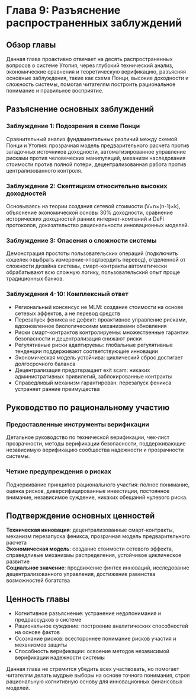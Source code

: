 # Глава 9: Разъяснение распространенных заблуждений

## Обзор главы

Данная глава проактивно отвечает на десять распространенных вопросов о системе Утопия, через глубокий технический анализ, экономические сравнения и теоретическую верификацию, разъясняя основные заблуждения, такие как схема Понци, высокие доходности и сложность системы, помогая читателям построить рациональное понимание и правильное восприятие.

## Разъяснение основных заблуждений

### Заблуждение 1: Подозрения в схеме Понци

Сравнительный анализ фундаментальных различий между схемой Понци и Утопия: прозрачная модель предварительного расчета против загадочных источников доходности, автоматизированное управление рисками против человеческих манипуляций, механизм наследования стоимости против полной потери, децентрализованная работа против централизованного контроля.

### Заблуждение 2: Скептицизм относительно высоких доходностей

Основываясь на теории создания сетевой стоимости (V=n×(n-1)×k), объяснение экономической основы 30% доходности, сравнение исторических доходностей ранних интернет-компаний и DeFi протоколов, доказательство рациональности инновационных моделей.

### Заблуждение 3: Опасения о сложности системы

Демонстрация простоты пользовательских операций (подключить кошелек→выбрать измерение→подтвердить перевод), отделенной от сложности дизайна системы, смарт-контракты автоматически обрабатывают всю сложную логику, пользовательский опыт проще традиционных банков.

### Заблуждения 4-10: Комплексный ответ

- Региональный консенсус не MLM: создание стоимости на основе сетевых эффектов, а не перевод средств
- Перезапуск феникса не дефект: проактивное управление рисками, вдохновленное биологическими механизмами обновления
- Риски смарт-контрактов контролируемы: множественные гарантии безопасности и децентрализация снижают риски
- Регулятивные риски адаптируемы: глобальные регулятивные тенденции поддерживают соответствующие инновации
- Экономическая модель устойчива: циклический сброс достигает долгосрочного баланса
- Децентрализация предотвращает exit scam: никаких административных привилегий, заблокированные контракты
- Справедливый механизм гарантирован: перезапуск феникса устраняет ранние преимущества

## Руководство по рациональному участию

### Предоставленные инструменты верификации

Детальное руководство по технической верификации, чек-лист прозрачности, методы верификации безопасности, поддерживающие независимую верификацию сообщества надежности и прозрачности системы.

### Четкие предупреждения о рисках

Подчеркивание принципов рационального участия: полное понимание, оценка рисков, диверсифицированные инвестиции, постоянное внимание, независимое суждение, никаких обещаний нулевого риска.

## Подтверждение основных ценностей

**Техническая инновация**: децентрализованные смарт-контракты, механизм перезапуска феникса, прозрачная модель предварительного расчета  
**Экономическая модель**: создание стоимости сетевого эффекта, справедливые механизмы распределения, устойчивое циклическое развитие  
**Социальное значение**: продвижение финтех инноваций, исследование децентрализованного управления, достижение равенства возможностей богатства

## Ценность главы

- Когнитивное разъяснение: устранение недопонимания и предрассудков о системе
- Рациональное суждение: построение аналитических способностей на основе фактов
- Осознание рисков: всестороннее понимание рисков участия и механизмов защиты
- Способность верификации: освоение методов независимой верификации надежности системы

Данная глава не стремится убедить всех участвовать, но помогает читателям делать мудрые выборы на основе точного понимания, строя рациональную когнитивную основу для инновационных финансовых моделей.